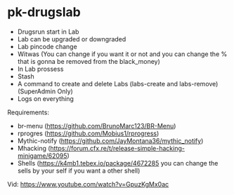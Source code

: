 # pk-drugslab
 
- Drugsrun start in Lab
- Lab can be upgraded or downgraded
- Lab pincode change
- Witwas (You can change if you want it or not and you can change the % that is gonna be removed from the black_money)
- In Lab prossess
- Stash
- A command to create and delete Labs (labs-create and labs-remove) (SuperAdmin Only)
- Logs on everything

Requirements:
- br-menu (https://github.com/BrunoMarc123/BR-Menu)
- rprogres (https://github.com/Mobius1/rprogress)
- Mythic-notify (https://github.com/JayMontana36/mythic_notify)
- Mhacking (https://forum.cfx.re/t/release-simple-hacking-minigame/62095)
- Shells (https://k4mb1.tebex.io/package/4672285 you can change the sells by your self if you want a other shell)

Vid: https://www.youtube.com/watch?v=GpuzKgMx0ac 
